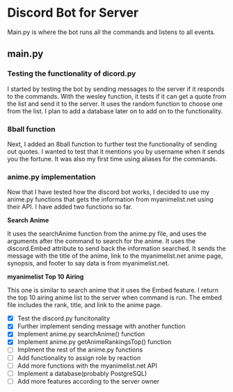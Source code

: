 # Discord Bot for Server

Main.py is where the bot runs all the commands and listens to all events.

## main.py
### Testing the functionality of dicord.py
I started by testing the bot by sending messages to the server if it responds to the commands.
With the wesley function, it tests if it can get a quote from the list and send it to the server.
It uses the random function to choose one from the list.  I plan to add a database later on to add
on to the functionality.

### 8ball function
Next, I added an 8ball function to further test the functionality of sending out quotes.
I wanted to test that it mentions you by username when it sends you the fortune. It was also my first time using aliases for the commands.

### anime.py implementation
Now that I have tested how the discord bot works, I decided to use my anime.py functions that gets the information from myanimelist.net using their API.  I have added two functions so far.

**Search Anime**

It uses the searchAnime function from the anime.py file, and uses the arguments after the command to search for the anime.  It uses the discord.Embed attribute to send back the information searched.  It sends the message with the title of the anime, link to the myanimelist.net anime page, synopsis, and footer to say data is from myanimelist.net.

**myanimelist Top 10 Airing**

This one is similar to search anime that it uses the Embed feature.  I return the top 10 airing anime list to the server when command is run.  The embed file includes the rank, title, and link to the anime page. 

- [x] Test the discord.py funcitonality 
- [x] Further implement sending message with another function
- [x] Implement anime.py searchAnime() function
- [x] Implement anime.py getAnimeRankingsTop() function
- [ ] Implment the rest of the anime.py functions
- [ ] Add functionality to assign role by reaction
- [ ] Add more functions with the myanimelist.net API
- [ ] Implement a database(probably PostgreSQL)
- [ ] Add more features according to the server owner